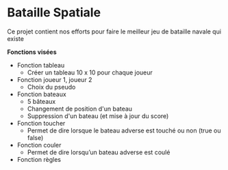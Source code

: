 # Bataille Spatiale

Ce projet contient nos efforts pour faire le meilleur jeu de bataille navale qui existe

**Fonctions visées**
- Fonction tableau
  - Créer un tableau 10 x 10 pour chaque joueur
- Fonction joueur 1, joueur 2
  - Choix du pseudo
- Fonction bateaux
  - 5 bâteaux
  - Changement de position d'un bateau
  - Suppression d'un bateau (et mise à jour du score)
- Fonction toucher
  - Permet de dire lorsque le bateau adverse est touché ou non (true ou false)
- Fonction couler
  - Permet de dire lorsqu’un bateau adverse est coulé
- Fonction règles
